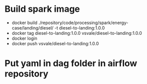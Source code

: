 # Build spark image

- docker build ./repository/code/processing/spark/energy-case/landing/diesel/ -t diesel-to-landing:1.0.0
- docker tag diesel-to-landing:1.0.0 vsvale/diesel-to-landing:1.0.0
- docker login
- docker push vsvale/diesel-to-landing:1.0.0

# Put yaml in dag folder in airflow repository
